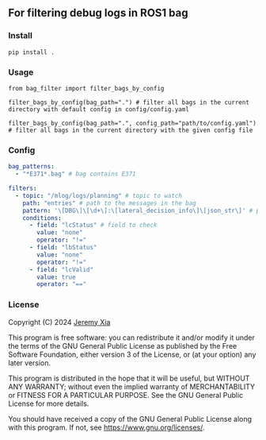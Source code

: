 ## For filtering debug logs in ROS1 bag

### Install
```shell
pip install .
```

### Usage
```shell
from bag_filter import filter_bags_by_config
  
filter_bags_by_config(bag_path=".") # filter all bags in the current directory with default config in config/config.yaml

filter_bags_by_config(bag_path=".", config_path="path/to/config.yaml") # filter all bags in the current directory with the given config file
```

### Config
```yaml
bag_patterns:
  - "*E371*.bag" # bag contains E371

filters:
  - topic: "/mlog/logs/planning" # topic to watch
    path: "entries" # path to the messages in the bag
    pattern: '\[DBG\]\[\d+\]:\[lateral_decision_info\]\[json_str\]' # pattern to match
    conditions:
      - field: "lcStatus" # field to check
        value: "none"
        operator: "!="
      - field: "lbStatus"
        value: "none"
        operator: "!="
      - field: "lcValid"
        value: true
        operator: "=="
```

### License

Copyright (C) 2024 [Jeremy Xia](https://github.com/xhy279)

This program is free software: you can redistribute it and/or modify
it under the terms of the GNU General Public License as published by
the Free Software Foundation, either version 3 of the License, or
(at your option) any later version.

This program is distributed in the hope that it will be useful,
but WITHOUT ANY WARRANTY; without even the implied warranty of
MERCHANTABILITY or FITNESS FOR A PARTICULAR PURPOSE.  See the
GNU General Public License for more details.

You should have received a copy of the GNU General Public License
along with this program.  If not, see <https://www.gnu.org/licenses/>.

